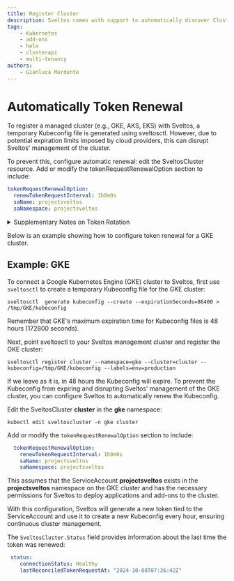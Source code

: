 ```yaml
---
title: Register Cluster
description: Sveltos comes with support to automatically discover ClusterAPI powered clusters. Any other cluster (GKE for instance) can easily be registered with Sveltos.
tags:
    - Kubernetes
    - add-ons
    - helm
    - clusterapi
    - multi-tenancy
authors:
    - Gianluca Mardente
---
```


# Automatically Token Renewal

To register a managed cluster (e.g., GKE, AKS, EKS) with Sveltos, a temporary Kubeconfig file is generated using sveltosctl.
However, due to potential expiration limits imposed by cloud providers, this can disrupt Sveltos' management of the cluster.

To prevent this, configure automatic renewal: edit the SveltosCluster resource. Add or modify the tokenRequestRenewalOption section to include:

```yaml
tokenRequestRenewalOption:
  renewTokenRequestInterval: 1h0m0s
  saName: projectsveltos
  saNamespace: projectsveltos
```

<details>
   <summary>Supplementary Notes on Token Rotation</summary>

Note that:
<ul>
<li>The token rotation privilege is required by the token in the Secret (the Kubeconfig) itself, not by the sveltoscluster-manager’s own ServiceAccount.
So, ensure that the token used in the Secret has the ability to create new tokens for the ServiceAccount. For example:</li>
</ul>

```yaml
- apiGroups:
  - ""
  resources:
  - serviceaccounts/token
  verbs:
    - create
```

<ul>
<li>The token is renewed based on the interval set in <strong>renewTokenRequestInterval</strong>. However, the token’s overall validity has an additional buffer
(for instance, 30 minutes longer) to ensure that Sveltoscluster-manager has enough time to perform the rotation before it expires.</li>

<li>If, for any reason, token rotation cannot happen before the current token expires, the sveltoscluster-manager can no longer update the token.
Consequently, reconciliations for that cluster stop, and you must manually update the Secret for that cluster to restore functionality.</li>

<li>The <strong>saName</strong> and <strong>saNamespace</strong> fields refer to a ServiceAccount in the remote (managed) cluster. This ServiceAccount must have the appropriate
privileges to allow Sveltos to deploy add-ons and manage workloads in the cluster.</li>

<li>If <strong>saName</strong> and <strong>saNamespace</strong> are not specified in the <strong>tokenRequestRenewalOption</strong>, Sveltos relies on whatever context is currently set in the
Kubeconfig’s (for example, the fields under <strong>contexts[0].context.user</strong> and <strong>contexts[0].context.namespace</strong>).</li>
</ul>

Token Renewal Flow with sveltoscluster-manager:

```mermaid
%% sveltoscluster-manager uses the token from the Secret to request a new token from the remote cluster (via the ServiceAccount).
%% It then updates the Secret with the newly generated token, and finally writes
%% the last renewal timestamp to the SveltosCluster status (lastReconciledTokenRequestAt).
flowchart LR
    A((SveltosCluster CR)) --> B[Check every 10 seconds if Renew Interval has passed]
    B -->|Needs Renewal| C[Read existing Token from Secret]
    C --> D[Use existing Token to request new Token from remote ServiceAccount]
    D --> E[Remote cluster issues new Token]
    E --> F[Update Secret with new Token in Kubeconfig]
    F --> G[Write last token renewal time to SveltosCluster status]
```

</details>

Below is an example showing how to configure token renewal for a GKE cluster.

## Example: GKE

To connect a Google Kubernetes Engine (GKE) cluster to Sveltos, first use `sveltosctl` to create a temporary Kubeconfig file for the GKE cluster:

```
sveltosctl  generate kubeconfig --create --expirationSeconds=86400 >  /tmp/GKE/kubeconfig
```

Remember that GKE's maximum expiration time for Kubeconfig files is 48 hours (172800 seconds).

Next, point sveltosctl to your Sveltos management cluster and register the GKE cluster:

```
sveltosctl register cluster --namespace=gke --cluster=cluster --kubeconfig=/tmp/GKE/kubeconfig --labels=env=production
```

If we leave as it is, in 48 hours the Kubeconfig will expire.
To prevent the Kubeconfig from expiring and disrupting Sveltos' management of the GKE cluster, you can configure Sveltos to automatically renew the Kubeconfig.

Edit the SveltosCluster __cluster__ in the __gke__ namespace:

```
kubectl edit sveltoscluster -n gke cluster
```

Add or modify the `tokenRequestRenewalOption` section to include:

```yaml
  tokenRequestRenewalOption:
    renewTokenRequestInterval: 1h0m0s
    saName: projectsveltos
    saNamespace: projectsveltos
```

This assumes that the ServiceAccount __projectsveltos__ exists in the __projectsveltos__ namespace  on the GKE cluster and has the necessary permissions for Sveltos to deploy applications and add-ons to the cluster.

With this configuration, Sveltos will generate a new token tied to the ServiceAccount and use it to create a new Kubeconfig every hour, ensuring continuous cluster management.

The `SveltosCluster.Status` field provides information about the last time the token was renewed:

```yaml
 status:
    connectionStatus: Healthy
    lastReconciledTokenRequestAt: "2024-10-08T07:36:42Z"
```
